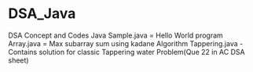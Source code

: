 # DSA_Java
DSA Concept and Codes Java
Sample.java = Hello World program
Array.java = Max subarray sum using kadane Algorithm
Tappering.java - Contains solution for classic Tappering water Problem(Que 22 in AC DSA sheet)
